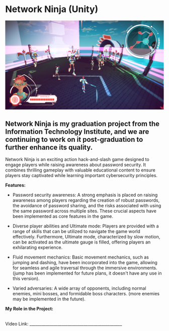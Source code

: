 
# Network Ninja (Unity)
![alt text](https://raw.githubusercontent.com/RayanYousef/NetworkNinja_Showcase/main/Screenshot_2.png)
<br/>

## Network Ninja is my graduation project from the Information Technology Institute, and we are continuing to work on it post-graduation to further enhance its quality.


Network Ninja is an exciting action hack-and-slash game designed to engage players while raising awareness about password security. It combines thrilling gameplay with valuable educational content to ensure players stay captivated while learning important cybersecurity principles. 

**Features:**

- Password security awareness: A strong emphasis is placed on raising awareness among players regarding the creation of robust passwords, the avoidance of password sharing, and the risks associated with using the same password across multiple sites. These crucial aspects have been implemented as core features in the game.

- Diverse player abilities and Ultimate mode: Players are provided with a range of skills that can be utilized to navigate the game world effectively. Furthermore, Ultimate mode, characterized by slow motion, can be activated as the ultimate gauge is filled, offering players an exhilarating experience.

- Fluid movement mechanics: Basic movement mechanics, such as jumping and dashing, have been incorporated into the game, allowing for seamless and agile traversal through the immersive environments. (jump has been implemented for future plans, it doesn't have any use in this version).

- Varied adversaries: A wide array of opponents, including normal enemies, mini bosses, and formidable boss characters. (more enemies may be implemented in the future).


**My Role in the Project:**


<br/>
Video Link: 
______________________________________________
